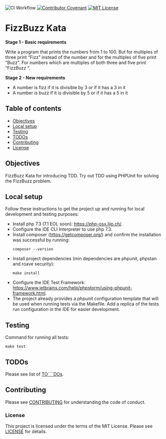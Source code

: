 ![CI Workflow](https://github.com/ariannasg/FizzBuzzKata/workflows/CI%20Workflow/badge.svg)
[![Contributor Covenant](https://img.shields.io/badge/Contributor%20Covenant-v2.0%20adopted-ff69b4.svg)](.github/CONTRIBUTING.md)
[![MIT License](https://img.shields.io/badge/License-MIT-green.svg)](LICENSE.md)

# FizzBuzz Kata
**Stage 1 - Basic requirements**

Write a program that prints the numbers from 1 to 100. But for multiples of three print “Fizz” instead of the number and for the multiples of five print “Buzz”. For numbers which are multiples of both three and five print “FizzBuzz “.

**Stage 2 - New requirements**
- A number is fizz if it is divisible by 3 or if it has a 3 in it
- A number is buzz if it is divisible by 5 or if it has a 5 in it

## Table of contents
* [Objectives](#objectives)
* [Local setup](#local-setup)
* [Testing](#testing)
* [TODOs](#todos)
* [Contributing](#contributing)
* [License](#license)

## Objectives
FizzBuzz Kata for introducing TDD.
Try out TDD using PHPUnit for solving the FizzBuzz problem.

## Local setup
Follow these instructions to get the project up and running for local development and testing purposes:
- Install php 7.3 (7.1 EOL soon): https://php-osx.liip.ch/.
- Configure the IDE CLI Interpreter to use php 7.3.
- Install composer (https://getcomposer.org/) and confirm the installation was successful by running:
    ```
    composer --version
    ```
- Install project dependencies (min dependencies are phpunit, phpstan and roave security):
    ```
    make install
    ```
- Configure the IDE Test Framework: https://www.jetbrains.com/help/phpstorm/using-phpunit-framework.html.
- The project already provides a phpunit configuration template that will be used when running tests via the Makefile.
Add a replica of the tests run configuration in the IDE for easier development.

## Testing
Command for running all tests:
```
make test
```

## TODOs
Please see list of [TO````DOs](TODO.md).

## Contributing
Please see [CONTRIBUTING](.github/CONTRIBUTING.md) for understanding the code of conduct.

### License
This project is licensed under the terms of the MIT License.
Please see [LICENSE](LICENSE.md) for details.
